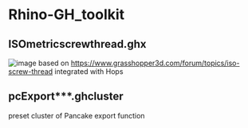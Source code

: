 # Rhino-GH_toolkit

## ISOmetricscrewthread.ghx
![image](https://github.com/user-attachments/assets/9eeb17d1-6d1b-45e5-b518-a0eddd5c3e6d)
based on https://www.grasshopper3d.com/forum/topics/iso-screw-thread integrated with Hops

## pcExport***.ghcluster
preset cluster of Pancake export function
